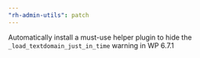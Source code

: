 ```yaml
---
"rh-admin-utils": patch
---
```


Automatically install a must-use helper plugin to hide the `_load_textdomain_just_in_time` warning in WP 6.7.1
